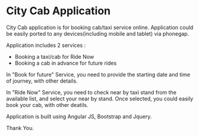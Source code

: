 # City Cab Application

City Cab application is for booking cab/taxi service online.
Application could be easily ported to any devices(including mobile and tablet) via phonegap.

Application includes 2 services : 
- Booking a taxi/cab for Ride Now
- Booking a cab in advance for future rides

In "Book for future" Service, you need to provide the starting date and time of journey, with other details.

In "Ride Now" Service, you need to check near by taxi stand from the available list, and select your near by stand.
Once selected, you could easily book your cab, with other deatils.

Application is built using Angular JS, Bootstrap and Jquery.

Thank You.
